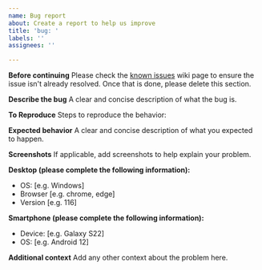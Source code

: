 ```yaml
---
name: Bug report
about: Create a report to help us improve
title: 'bug: '
labels: ''
assignees: ''

---
```


**Before continuing**
Please check the [known issues](https://github.com/r3pwn/libmjolnir/wiki/Known-issues) wiki page to ensure the issue isn't already resolved. Once that is done, please delete this section.

**Describe the bug**
A clear and concise description of what the bug is.

**To Reproduce**
Steps to reproduce the behavior:

**Expected behavior**
A clear and concise description of what you expected to happen.

**Screenshots**
If applicable, add screenshots to help explain your problem.

**Desktop (please complete the following information):**
 - OS: [e.g. Windows]
 - Browser [e.g. chrome, edge]
 - Version [e.g. 116]

**Smartphone (please complete the following information):**
 - Device: [e.g. Galaxy S22]
 - OS: [e.g. Android 12]

**Additional context**
Add any other context about the problem here.
